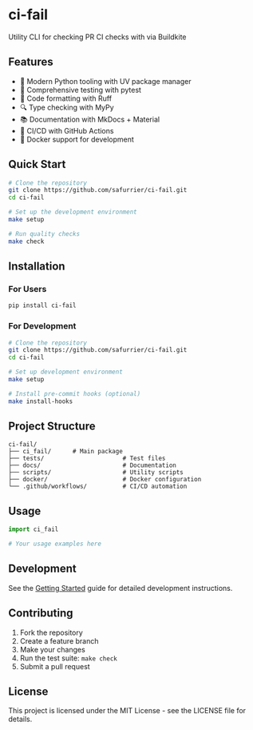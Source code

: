 # ci-fail

Utility CLI for checking PR CI checks with via Buildkite

## Features

- 🔧 Modern Python tooling with UV package manager
- 🧪 Comprehensive testing with pytest
- 🎨 Code formatting with Ruff
- 🔍 Type checking with MyPy
- 📚 Documentation with MkDocs + Material
- 🚀 CI/CD with GitHub Actions
- 🐳 Docker support for development

## Quick Start

```bash
# Clone the repository
git clone https://github.com/safurrier/ci-fail.git
cd ci-fail

# Set up the development environment
make setup

# Run quality checks
make check
```

## Installation

### For Users

```bash
pip install ci-fail
```

### For Development

```bash
# Clone the repository
git clone https://github.com/safurrier/ci-fail.git
cd ci-fail

# Set up development environment
make setup

# Install pre-commit hooks (optional)
make install-hooks
```

## Project Structure

```
ci-fail/
├── ci_fail/      # Main package
├── tests/                      # Test files
├── docs/                       # Documentation
├── scripts/                    # Utility scripts
├── docker/                     # Docker configuration
└── .github/workflows/          # CI/CD automation
```

## Usage

```python
import ci_fail

# Your usage examples here
```

## Development

See the [Getting Started](getting-started.md) guide for detailed development instructions.

## Contributing

1. Fork the repository
2. Create a feature branch
3. Make your changes
4. Run the test suite: `make check`
5. Submit a pull request

## License

This project is licensed under the MIT License - see the LICENSE file for details.